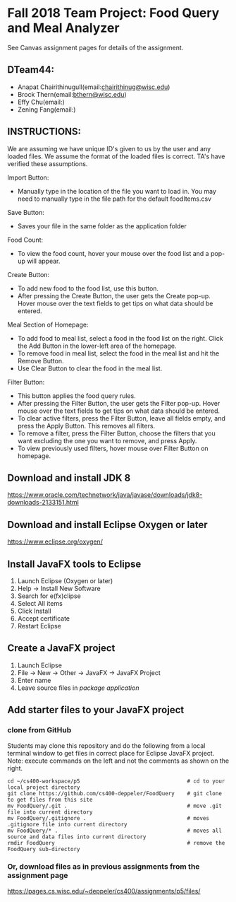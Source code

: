 # Fall 2018 Team Project: Food Query and Meal Analyzer

See Canvas assignment pages for details of the assignment.

## DTeam44:

- Anapat Chairithinugull(email:chairithinug@wisc.edu)
- Brock Thern(email:bthern@wisc.edu)
- Effy Chu(email:)
- Zening Fang(email:)

## INSTRUCTIONS:
We are assuming we have unique ID's given to us by the user and any loaded files. We assume the format of the loaded files is correct.
TA's have verified these assumptions.

Import Button:
* Manually type in the location of the file you want to load in. You may need to manually type in the file path for the default foodItems.csv

Save Button:
* Saves your file in the same folder as the application folder

Food Count:
* To view the food count, hover your mouse over the food list and a pop-up will appear.

Create Button:
* To add new food to the food list, use this button.
* After pressing the Create Button, the user gets the Create pop-up. Hover mouse over the text fields to get tips on what data should be entered.

Meal Section of Homepage:
* To add food to meal list, select a food in the food list on the right. Click the Add Button in the lower-left area of the homepage.
* To remove food in meal list, select the food in the meal list and hit the Remove Button.
* Use Clear Button to clear the food in the meal list.

Filter Button:
* This button applies the food query rules.
* After pressing the Filter Button, the user gets the Filter pop-up. Hover mouse over the text fields to get tips on what data should be entered.
* To clear active filters, press the Filter Button, leave all fields empty, and press the Apply Button. This removes all filters.
* To remove a filter, press the Filter Button, choose the filters that you want excluding the one you want to remove, and press Apply.
* To view previously used filters, hover mouse over Filter Button on homepage.

## Download and install JDK 8

https://www.oracle.com/technetwork/java/javase/downloads/jdk8-downloads-2133151.html

## Download and install Eclipse Oxygen or later

https://www.eclipse.org/oxygen/

## Install JavaFX tools to Eclipse

1. Launch Eclipse (Oxygen or later)
2. Help -> Install New Software
3. Search for e(fx)clipse
4. Select All items
5. Click  Install
6. Accept certificate
7. Restart Eclipse

## Create a JavaFX project

1. Launch Eclipse
2. File -> New -> Other -> JavaFX -> JavaFX Project
3. Enter name
4. Leave source files in *package application*

## Add starter files to your JavaFX project

### clone from GitHub

Students may clone this repository and do the following from a local terminal window to get files in correct place for Eclipse JavaFX project.  Note: execute commands on the left and not the comments as shown on the right.

```
cd ~/cs400-workspace/p5                                  # cd to your local project directory
git clone https://github.com/cs400-deppeler/FoodQuery    # git clone to get files from this site
mv FoodQuery/.git .                                      # move .git file into current directory
mv FoodQuery/.gitignore .                                # moves .gitignore file into current directory
mv FoodQuery/* .                                         # moves all source and data files into current directory
rmdir FoodQuery                                          # remove the FoodQuery sub-directory
```

### Or, download files as in previous assignments from the assignment page

https://pages.cs.wisc.edu/~deppeler/cs400/assignments/p5/files/
